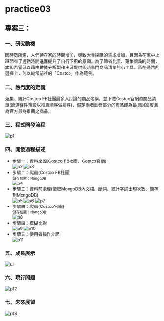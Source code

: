 # practice03

## 專案三：</br>
### 一、研究動機</br>
因時勢所趨，人們待在家的時間增加，導致大量採購的需求增加，且因為在家中上班節省了通勤時間進而提升了自行下廚的意願。為了節省比價、蒐集資訊的時間，本組希望可以藉由數據分析製作出可提供即時熱門商品清單的小工具。而在通路的選擇上，則以較常前往的「Costco」作為範例。</br>

### 二、熱門度的定義</br>
蒐集、統計Costco FB社團最多人討論的商品名稱，並下載Costco官網的商品清單(篩選條件預設以推薦順序做排序)，假定兩者重疊部分的商品即為最具討論度且為官方最為推薦之商品。

### 三、程式開發流程</br>
![p1]()

### 四、開發過程描述</br>
* 步驟一：資料來源(Costco FB社團、Costco官網)</br>
![p2]()
![p3]()
* 步驟二：爬蟲(Costco FB社團)</br>
`儲存位置：MongoDB`</br>
![p4]()
* 步驟三：資料前處理(讀取MongoDB內文檔、斷詞、統計字詞出現次數、儲存到MongoDB)</br>
![p5]()
![p6]()
![p7]()
* 步驟四：爬蟲(Costco官網)</br>
`儲存位置：MongoDB`</br>
![p8]()
* 步驟四：模糊比對</br>
![p9]()
![p10]()
* 步驟五：使用者操作介面</br>
![p11]()
### 五、成果展示</br>
![ui]()
### 六、現行問題</br>
![p12]()
### 七、未來展望</br>
![p13]()
